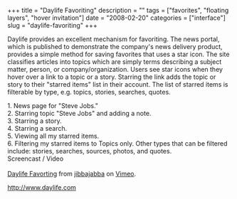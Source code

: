 +++
title = "Daylife Favoriting"
description = ""
tags = ["favorites", "floating layers", "hover invitation"]
date = "2008-02-20"
categories = ["interface"]
slug = "daylife-favoriting"
+++


<p>Daylife provides an excellent mechanism for favoriting. The news portal, which is published to demonstrate the company's news delivery product, provides a simple method for saving favorites that uses a star  icon. The site classifies articles into topics which are simply terms describing a subject matter, person, or company/organization. Users see star icons when they hover over a link to a topic or a story. Starring the link adds the topic or story to their "starred items" list in their account. The list of starred items is filterable by type, e.g. topics, stories, searches, quotes.</p>
<div id="screens-full" class="clear"><div class="caption">1. News page for &quot;Steve Jobs.&quot;</div><div class="fullimg clear"><a href="//media.konigi.com/interface/daylife-favoriting-1.png" class="group" rel="group" title="1. News page for &quot;Steve Jobs.&quot;"><img src="//media.konigi.com/interface/daylife-favoriting-1.png" alt="" class="img-responsive"></a></div></div><div id="screens-full" class="clear"><div class="caption">2. Starring topic &quot;Steve Jobs&quot; and adding a note.</div><div class="fullimg clear"><a href="//media.konigi.com/interface/daylife-favoriting-2.png" class="group" rel="group" title="2. Starring topic &quot;Steve Jobs&quot; and adding a note."><img src="//media.konigi.com/interface/daylife-favoriting-2.png" alt="" class="img-responsive"></a></div></div><div id="screens-full" class="clear"><div class="caption">3. Starring a story.</div><div class="fullimg clear"><a href="//media.konigi.com/interface/daylife-favoriting-3.png" class="group" rel="group" title="3. Starring a story."><img src="//media.konigi.com/interface/daylife-favoriting-3.png" alt="" class="img-responsive"></a></div></div><div id="screens-full" class="clear"><div class="caption">4. Starring a search.</div><div class="fullimg clear"><a href="//media.konigi.com/interface/daylife-favoriting-4.png" class="group" rel="group" title="4. Starring a search."><img src="//media.konigi.com/interface/daylife-favoriting-4.png" alt="" class="img-responsive"></a></div></div><div id="screens-full" class="clear"><div class="caption">5. Viewing all my starred items.</div><div class="fullimg clear"><a href="//media.konigi.com/interface/daylife-favoriting-5.png" class="group" rel="group" title="5. Viewing all my starred items."><img src="//media.konigi.com/interface/daylife-favoriting-5.png" alt="" class="img-responsive"></a></div></div><div id="screens-full" class="clear"><div class="caption">6. Filtering my starred items to Topics only. Other types that can be filtered include: stories, searches, sources, photos, and quotes.</div><div class="fullimg clear"><a href="//media.konigi.com/interface/daylife-favoriting-6.png" class="group" rel="group" title="6. Filtering my starred items to Topics only. Other types that can be filtered include: stories, sea..."><img src="//media.konigi.com/interface/daylife-favoriting-6.png" alt="" class="img-responsive"></a></div></div><div class="video"><div class="caption aptureNoAutolink">Screencast / Video</div><div class="video-object"><object type="application/x-shockwave-flash" width="610" height="377" data="http://www.vimeo.com/moogaloop.swf?clip_id=710348&amp;server=www.vimeo.com&amp;fullscreen=1&amp;show_title=1&amp;show_byline=1&amp;show_portrait=0&amp;color=00ADEF">	<param name="quality" value="best" />	<param name="allowfullscreen" value="true" />	<param name="scale" value="showAll" />	<param name="movie" value="http://www.vimeo.com/moogaloop.swf?clip_id=710348&amp;server=www.vimeo.com&amp;fullscreen=1&amp;show_title=1&amp;show_byline=1&amp;show_portrait=0&amp;color=00ADEF" /></object><br /><a href="http://www.vimeo.com/710348/l:embed_710348">Daylife Favorting</a> from <a href="http://www.vimeo.com/jibbajabba/l:embed_710348">jibbajabba</a> on <a href="http://vimeo.com/l:embed_710348">Vimeo</a>.</div></div>        
<p><a href="http://www.daylife.com/">http://www.daylife.com</a></p>

